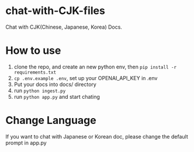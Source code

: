 # chat-with-CJK-files
Chat with CJK(Chinese, Japanese, Korea) Docs.


# How to use 

1. clone the repo, and create an new python env, then `pip install -r requirements.txt`
1. `cp .env.example .env`, set up your OPENAI_API_KEY in .env 
2. Put your docs into docs/ directory
3. run `python ingest.py`
4. run `python app.py` and start chating


# Change Language 

If you want to chat with Japanese or Korean doc, please change the default prompt in app.py

